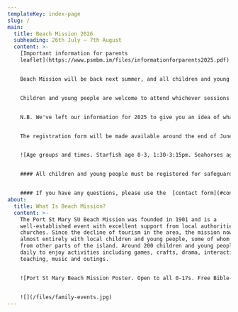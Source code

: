 ```yaml
---
templateKey: index-page
slug: /
main:
  title: Beach Mission 2026
  subheading: 26th July – 7th August
  content: >-
    [I﻿mportant information for parents
    leaflet](https://www.psmbm.im/files/informationforparents2025.pdf)


    Beach Mission will be back next summer, and all children and young people will be welcome to join in. There will be activities every weekday for 0-17 year olds in six different age groups. Everyone is welcome, and activities are free (apart from a contribution for the outing). Activities include games, crafts, competitions, an outing, and interactive Bible based activities appropriate for each age group.


    Children and young people are welcome to attend whichever sessions they wish - we don't need to know in advance which sessions they will be coming to.


    N.B. We've left our information for 2025 to give you an idea of what to expect.  The information will be updated much nearer the time, but is not likely to change very much.


    The registration form will be made available around the end of June 2026


    ![Age groups and times. Starfish age 0-3, 1:30-3:15pm. Seahorses age 3-4s, 1:30-3:15pm. Turtles age 5-7s, 10-11:45am and 1:30-3:15pm. Narwhals age 8-10s, 10-11:45am, 1:30-3:15pm, and 7:30-8:45pm. Sharks age 11-12s, 10-11:45am, 1:30-3:15pm, and 7:30-8:45pm. Deckers age 13-17s, 10-11:45am, 1:30-3:15pm, and 7:30-9:45pm. The Lighthouse for adults and children not at other groups. 10:45-11:45am.](/files/session-times-2025.jpg "Age group times")


    #### All children and young people must be registered for safeguarding reasons and to give us contact details and other important information. T﻿he registration form will be made available around the end of June 2026.


    #### If you have any questions, please use the  [contact form](#contact).
about:
  title: What Is Beach Mission?
  content: >-
    The Port St Mary SU Beach Mission was founded in 1901 and is a
    well-established event with excellent support from local authorities and
    churches. Since the decline of tourism in the area, the mission now works
    almost entirely with local children and young people, some of whom travel
    from other parts of the island. Around 200 children and young people attend
    daily to enjoy activities including games, crafts, drama, interactive Bible
    teaching, music and outings.


    ![Port St Mary Beach Mission Poster. Open to all 0-17s. Free Bible-themed activities. 27th July - 8th August 2025. Information (including booking) is at psmbm.im or find us on Facebook @psmbeachmission](/files/psmbmposter2025.jpg)


    ![](/files/family-events.jpg)
---
```

